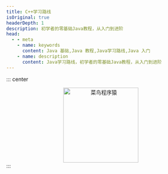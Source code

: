 ```yaml
---
title: C++学习路线
isOriginal: true
headerDepth: 1
description: 初学者的零基础Java教程，从入门到进阶
head:
  - - meta
    - name: keywords
      content: Java 基础,Java 教程,Java学习路线,Java 入门
    - name: description
      content: Java学习路线，初学者的零基础Java教程，从入门到进阶
---
```


::: center
<div align="center">
  <a href="https://noob.itweh.cn">
    <img src="/logo-dark.svg" width="200px" style="" alt="菜鸟程序猿">
  </a><br>
</div>
:::